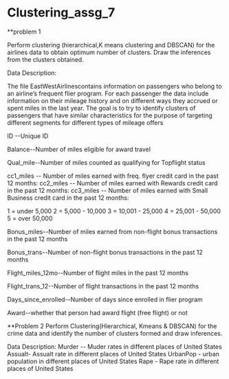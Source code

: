 # Clustering_assg_7

**problem 1

Perform clustering (hierarchical,K means clustering and DBSCAN) for the airlines data to obtain optimum number of clusters. 
Draw the inferences from the clusters obtained.

Data Description:
 
The file EastWestAirlinescontains information on passengers who belong to an airline’s frequent flier program. For each passenger the data include information on their mileage history and on different ways they accrued or spent miles in the last year. The goal is to try to identify clusters of passengers that have similar characteristics for the purpose of targeting different segments for different types of mileage offers

ID --Unique ID

Balance--Number of miles eligible for award travel

Qual_mile--Number of miles counted as qualifying for Topflight status

cc1_miles -- Number of miles earned with freq. flyer credit card in the past 12 months:
cc2_miles -- Number of miles earned with Rewards credit card in the past 12 months:
cc3_miles -- Number of miles earned with Small Business credit card in the past 12 months:

1 = under 5,000
2 = 5,000 - 10,000
3 = 10,001 - 25,000
4 = 25,001 - 50,000
5 = over 50,000

Bonus_miles--Number of miles earned from non-flight bonus transactions in the past 12 months

Bonus_trans--Number of non-flight bonus transactions in the past 12 months

Flight_miles_12mo--Number of flight miles in the past 12 months

Flight_trans_12--Number of flight transactions in the past 12 months

Days_since_enrolled--Number of days since enrolled in flier program

Award--whether that person had award flight (free flight) or not


 


**Problem 2
Perform Clustering(Hierarchical, Kmeans & DBSCAN) for the crime data and identify the number of clusters formed and draw inferences.

Data Description:
Murder -- Muder rates in different places of United States
Assualt- Assualt rate in different places of United States
UrbanPop - urban population in different places of United States
Rape - Rape rate in different places of United States
